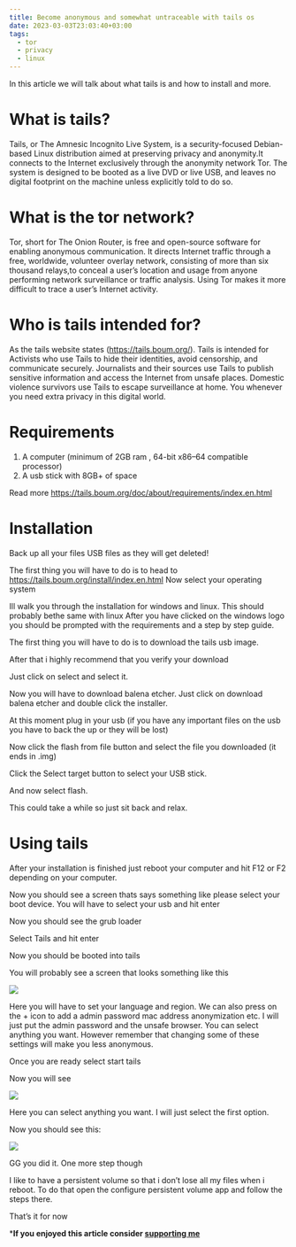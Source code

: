 ```yaml
---
title: Become anonymous and somewhat untraceable with tails os
date: 2023-03-03T23:03:40+03:00
tags:
  - tor
  - privacy
  - linux
---
```

In this article we will talk about what tails is and how to install and more.

# What is tails?
Tails, or The Amnesic Incognito Live System, is a security-focused Debian-based Linux distribution aimed at preserving privacy and anonymity.It connects to the Internet exclusively through the anonymity network Tor. The system is designed to be booted as a live DVD or live USB, and leaves no digital footprint on the machine unless explicitly told to do so.
# What is the tor network?
Tor, short for The Onion Router, is free and open-source software for enabling anonymous communication. It directs Internet traffic through a free, worldwide, volunteer overlay network, consisting of more than six thousand relays,to conceal a user’s location and usage from anyone performing network surveillance or traffic analysis. Using Tor makes it more difficult to trace a user’s Internet activity.
# Who is tails intended for?
As the tails website states (https://tails.boum.org/). Tails is intended for Activists who use Tails to hide their identities, avoid censorship, and communicate securely. Journalists and their sources use Tails to publish sensitive information and access the Internet from unsafe places. Domestic violence survivors use Tails to escape surveillance at home. You whenever you need extra privacy in this digital world.
# Requirements
1. A computer (minimum of 2GB ram , 64-bit x86–64 compatible processor)
2. A usb stick with 8GB+ of space


Read more https://tails.boum.org/doc/about/requirements/index.en.html

# Installation

Back up all your files USB files as they will get deleted!

The first thing you will have to do is to head to https://tails.boum.org/install/index.en.html
Now select your operating system

Ill walk you through the installation for windows and linux.
This should probably bethe same with linux
After you have clicked on the windows logo you should be prompted with the requirements and a step by step guide.

The first thing you will have to do is to download the tails usb image.

After that i highly recommend that you verify your download

Just click on select and select it.

Now you will have to download balena etcher. Just click on download balena etcher and double click the installer.

At this moment plug in your usb (if you have any important files on the usb you have to back the up or they will be lost)

Now click the flash from file button and select the file you downloaded (it ends in .img)

Click the Select target button to select your USB stick.

And now select flash.

This could take a while so just sit back and relax.

# Using tails
After your installation is finished just reboot your computer and hit F12 or F2 depending on your computer.

Now you should see a screen thats says something like please select your boot device. You will have to select your usb and hit enter

Now you should see the grub loader

Select Tails and hit enter

Now you should be booted into tails

You will probably see a screen that looks something like this

![](../assets/tails.webp)

Here you will have to set your language and region. We can also press on the + icon to add a admin password mac address anonymization etc. I will just put the admin password and the unsafe browser. You can select anything you want. However remember that changing some of these settings will make you less anonymous.

Once you are ready select start tails

Now you will see

![](../assets/tails2.webp)

Here you can select anything you want. I will just select the first option.

Now you should see this:

![](../assets/tails3.webp)

GG you did it. One more step though

I like to have a persistent volume so that i don’t lose all my files when i reboot. To do that open the configure persistent volume app and follow the steps there.

That’s it for now

***If you enjoyed this article consider [supporting me](../../donate)**


